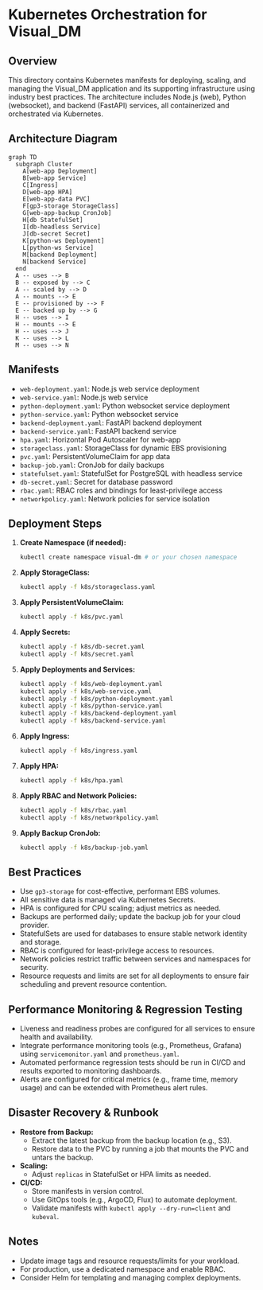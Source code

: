 # Kubernetes Orchestration for Visual_DM

## Overview
This directory contains Kubernetes manifests for deploying, scaling, and managing the Visual_DM application and its supporting infrastructure using industry best practices. The architecture includes Node.js (web), Python (websocket), and backend (FastAPI) services, all containerized and orchestrated via Kubernetes.

## Architecture Diagram

```mermaid
graph TD
  subgraph Cluster
    A[web-app Deployment]
    B[web-app Service]
    C[Ingress]
    D[web-app HPA]
    E[web-app-data PVC]
    F[gp3-storage StorageClass]
    G[web-app-backup CronJob]
    H[db StatefulSet]
    I[db-headless Service]
    J[db-secret Secret]
    K[python-ws Deployment]
    L[python-ws Service]
    M[backend Deployment]
    N[backend Service]
  end
  A -- uses --> B
  B -- exposed by --> C
  A -- scaled by --> D
  A -- mounts --> E
  E -- provisioned by --> F
  E -- backed up by --> G
  H -- uses --> I
  H -- mounts --> E
  H -- uses --> J
  K -- uses --> L
  M -- uses --> N
```

## Manifests
- `web-deployment.yaml`: Node.js web service deployment
- `web-service.yaml`: Node.js web service
- `python-deployment.yaml`: Python websocket service deployment
- `python-service.yaml`: Python websocket service
- `backend-deployment.yaml`: FastAPI backend deployment
- `backend-service.yaml`: FastAPI backend service
- `hpa.yaml`: Horizontal Pod Autoscaler for web-app
- `storageclass.yaml`: StorageClass for dynamic EBS provisioning
- `pvc.yaml`: PersistentVolumeClaim for app data
- `backup-job.yaml`: CronJob for daily backups
- `statefulset.yaml`: StatefulSet for PostgreSQL with headless service
- `db-secret.yaml`: Secret for database password
- `rbac.yaml`: RBAC roles and bindings for least-privilege access
- `networkpolicy.yaml`: Network policies for service isolation

## Deployment Steps
1. **Create Namespace (if needed):**
   ```sh
   kubectl create namespace visual-dm # or your chosen namespace
   ```
2. **Apply StorageClass:**
   ```sh
   kubectl apply -f k8s/storageclass.yaml
   ```
3. **Apply PersistentVolumeClaim:**
   ```sh
   kubectl apply -f k8s/pvc.yaml
   ```
4. **Apply Secrets:**
   ```sh
   kubectl apply -f k8s/db-secret.yaml
   kubectl apply -f k8s/secret.yaml
   ```
5. **Apply Deployments and Services:**
   ```sh
   kubectl apply -f k8s/web-deployment.yaml
   kubectl apply -f k8s/web-service.yaml
   kubectl apply -f k8s/python-deployment.yaml
   kubectl apply -f k8s/python-service.yaml
   kubectl apply -f k8s/backend-deployment.yaml
   kubectl apply -f k8s/backend-service.yaml
   ```
6. **Apply Ingress:**
   ```sh
   kubectl apply -f k8s/ingress.yaml
   ```
7. **Apply HPA:**
   ```sh
   kubectl apply -f k8s/hpa.yaml
   ```
8. **Apply RBAC and Network Policies:**
   ```sh
   kubectl apply -f k8s/rbac.yaml
   kubectl apply -f k8s/networkpolicy.yaml
   ```
9. **Apply Backup CronJob:**
   ```sh
   kubectl apply -f k8s/backup-job.yaml
   ```

## Best Practices
- Use `gp3-storage` for cost-effective, performant EBS volumes.
- All sensitive data is managed via Kubernetes Secrets.
- HPA is configured for CPU scaling; adjust metrics as needed.
- Backups are performed daily; update the backup job for your cloud provider.
- StatefulSets are used for databases to ensure stable network identity and storage.
- RBAC is configured for least-privilege access to resources.
- Network policies restrict traffic between services and namespaces for security.
- Resource requests and limits are set for all deployments to ensure fair scheduling and prevent resource contention.

## Performance Monitoring & Regression Testing
- Liveness and readiness probes are configured for all services to ensure health and availability.
- Integrate performance monitoring tools (e.g., Prometheus, Grafana) using `servicemonitor.yaml` and `prometheus.yaml`.
- Automated performance regression tests should be run in CI/CD and results exported to monitoring dashboards.
- Alerts are configured for critical metrics (e.g., frame time, memory usage) and can be extended with Prometheus alert rules.

## Disaster Recovery & Runbook
- **Restore from Backup:**
  - Extract the latest backup from the backup location (e.g., S3).
  - Restore data to the PVC by running a job that mounts the PVC and untars the backup.
- **Scaling:**
  - Adjust `replicas` in StatefulSet or HPA limits as needed.
- **CI/CD:**
  - Store manifests in version control.
  - Use GitOps tools (e.g., ArgoCD, Flux) to automate deployment.
  - Validate manifests with `kubectl apply --dry-run=client` and `kubeval`.

## Notes
- Update image tags and resource requests/limits for your workload.
- For production, use a dedicated namespace and enable RBAC.
- Consider Helm for templating and managing complex deployments. 
